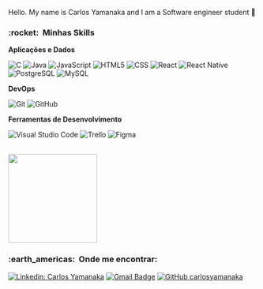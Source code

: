 


Hello. My name is Carlos Yamanaka and I am a Software engineer student 👋

<h3> :rocket: &nbsp;Minhas Skills </h3>

**Aplicações e Dados**

  ![C](https://img.shields.io/badge/C-333333?style=flat&logo=c&logoColor=blue)
  ![Java](https://img.shields.io/badge/-Java-333333?style=flat&logo=Java&logoColor=007396)
  ![JavaScript](https://img.shields.io/badge/-JavaScript-333333?style=flat&logo=javascript)
  ![HTML5](https://img.shields.io/badge/-HTML5-333333?style=flat&logo=HTML5)
  ![CSS](https://img.shields.io/badge/-CSS-333333?style=flat&logo=CSS3&logoColor=1572B6)
  ![React](https://img.shields.io/badge/-React-333333?style=flat&logo=react)
  ![React Native](https://img.shields.io/badge/-React%20Native-333333?style=flat&logo=react)
  ![PostgreSQL](https://img.shields.io/badge/PostgreSQL-333333?style=flat&logo=postgresql&logoColor=316192)
  ![MySQL](https://img.shields.io/badge/-MySQL-333333?style=flat&logo=mysql&logoColor=white)


**DevOps**

  ![Git](https://img.shields.io/badge/-Git-333333?style=flat&logo=git)
  ![GitHub](https://img.shields.io/badge/-GitHub-333333?style=flat&logo=github)

**Ferramentas de Desenvolvimento**

  ![Visual Studio Code](https://img.shields.io/badge/-Visual%20Studio%20Code-333333?style=flat&logo=visual-studio-code&logoColor=007ACC)
  ![Trello](https://img.shields.io/badge/-Trello-333333?style=flat&logo=trello&logoColor=1572B6)
  ![Figma](https://img.shields.io/badge/-Figma-333333?style=flat&logo=figma&logoColor=007ACC)

<br/>

<a href="https://github.com/carlosyamanaka">
  <img height="180em" src="https://github-readme-stats.vercel.app/api?username=carlosyamanaka&theme=dracula&show_icons=true" />
</a>

<br/>

<h3> :earth_americas: &nbsp;Onde me encontrar: </h3> 

[![Linkedin: Carlos Yamanaka](https://img.shields.io/badge/-Carlos_Yamanaka-blue?style=flat-square&logo=Linkedin&logoColor=white&link=https://www.linkedin.com/in/carlos-yamanaka-59b3b1237/)](https://www.linkedin.com/in/carlos-yamanaka-59b3b1237/)
[![Gmail Badge](https://img.shields.io/badge/-carlosyamanaka10@gmail.com-D3D3D3?style=flat-square&logo=Gmail&logoColor=ff0000&link=mailto:carlosyamanaka10@gmail.com)](mailto:carlosyamanaka10@gmail.com)
[![GitHub carlosyamanaka]( https://img.shields.io/github/followers/carlosyamanaka?label=follow&style=social)](https://github.com/carlosyamanaka)
